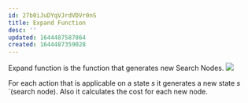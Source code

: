 ```yaml
---
id: 27b0iJuDYqVJrdVDVr0nS
title: Expand Function
desc: ''
updated: 1644487587864
created: 1644487359028
---
```

Expand function is the function that generates new Search Nodes.
![](/assets/images/2022-02-10-11-03-57.png)

For each action that is applicable on a state $s$ it generates a new state $s´$(search node).
Also it calculates the cost for each new node.